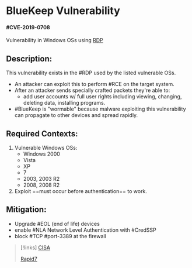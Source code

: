 
# BlueKeep Vulnerability
#### #CVE-2019-0708 
Vulnerability in Windows OSs using [RDP](/networking/protocols/RDP.md)

## Description:
This vulnerability exists in the #RDP used by the listed vulnerable OSs.
- An attacker can exploit this to perform #RCE on the target system. 
- After an attacker sends specially crafted packets they're able to:
	- add user accounts w/ full user rights including viewing, changing, deleting data, installing programs.
- #BlueKeep is "wormable" because malware exploiting this vulnerability can propagate to other devices and spread rapidly.

## Required Contexts:
1. Vulnerable Windows OSs:
	- Windows 2000
	- Vista
	- XP 
	- 7
	- 2003, 2003 R2
	- 2008, 2008 R2
2. Exploit ==must occur before authentication== to work.

## Mitigation:
- Upgrade #EOL (end of life) devices
- enable #NLA Network Level Authentication with #CredSSP 
- block #TCP #port-3389 at the firewall

>[!links]
> [CISA](https://www.cisa.gov/uscert/ncas/alerts/AA19-168A)
>
> [Rapid7](https://www.rapid7.com/blog/post/2019/11/07/the-anatomy-of-rdp-exploits-lessons-learned-from-bluekeep-and-dejablue/)




